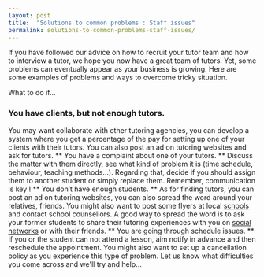 ```yaml
---
layout: post
title:  "Solutions to common problems : Staff issues"
permalink: solutions-to-common-problems-staff-issues/
---
```

If you have followed our advice on how to recruit your tutor team and how to
interview a tutor, we hope you now have a great team of tutors. Yet, some
problems can eventually appear as your business is growing. Here are some
examples of problems and ways  to overcome tricky situation.

What to do if... 

### You have clients, but not enough tutors. 

You may want
collaborate with other tutoring agencies, you can develop a system where you
get a percentage of the pay for setting up one of your clients with their
tutors. You can also post an ad on tutoring websites and ask for tutors.  **
You have a complaint about one of your tutors.  ** Discuss the matter with
them directly, see what kind of problem it is (time schedule, behaviour,
teaching methods…). Regarding that, decide if you should assign them to
another student or simply replace them. Remember, communication is key !  **
You don’t have enough students.  ** As for finding tutors, you can post an ad
on tutoring websites, you can also spread the word around your relatives,
friends. You might also want to post some flyers at local [schools](http://schoolsguide.brightyoungthings.co.uk/schools.aspx) and contact school
counsellors. A good way to spread the word is to ask your former students to
share their tutoring experiences with you on [social networks](https://www.facebook.com/) or with their friends.  ** You are going through
schedule issues.  ** If you or the student can not attend a lesson, aim notify
in advance and then reschedule the appointment. You might also want to set up
a cancellation policy as you experience this type of problem.  Let us know
what difficulties you come across and we'll try and help...
